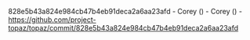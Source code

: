 828e5b43a824e984cb47b4eb91deca2a6aa23afd - Corey () - Corey () - https://github.com/project-topaz/topaz/commit/828e5b43a824e984cb47b4eb91deca2a6aa23afd
